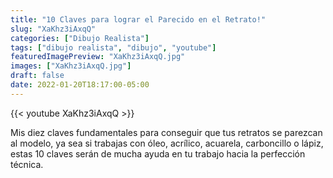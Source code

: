 ```yaml
---
title: "10 Claves para lograr el Parecido en el Retrato!"
slug: "XaKhz3iAxqQ"
categories: ["Dibujo Realista"]
tags: ["dibujo realista", "dibujo", "youtube"]
featuredImagePreview: "XaKhz3iAxqQ.jpg"
images: ["XaKhz3iAxqQ.jpg"]
draft: false
date: 2022-01-20T18:17:00-05:00
---
```


{{< youtube XaKhz3iAxqQ >}}

Mis diez claves fundamentales para conseguir que tus retratos se parezcan al modelo, ya sea si trabajas con óleo, acrílico, acuarela, carboncillo o lápiz, estas 10 claves serán de mucha ayuda en tu trabajo hacia la perfección técnica.